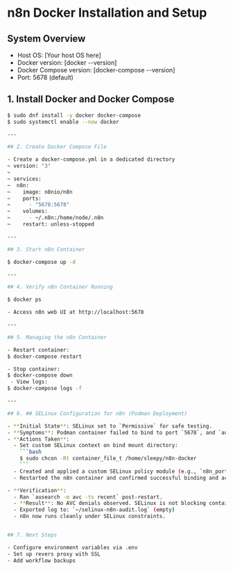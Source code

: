 # n8n Docker Installation and Setup

## System Overview

- Host OS: [Your host OS here]
- Docker version: [docker --version]
- Docker Compose version: [docker-compose --version]
- Port: 5678 (default)

## 1. Install Docker and Docker Compose

```bash
$ sudo dnf install -y docker docker-compose
$ sudo systemctl enable --now docker

---

## 2. Create Docker Compose File

- Create a docker-compose.yml in a dedicated directory
~ version: "3"
~
~ services:
~  n8n:
~    image: n8nio/n8n
~    ports:
~      - "5678:5678"
~    volumes:
~      - ~/.n8n:/home/node/.n8n
~    restart: unless-stopped

---

## 3. Start n8n Container

$ docker-compose up -d

---

## 4. Verify n8n Container Running

$ docker ps

- Access n8n web UI at http://localhost:5678

---

## 5. Managing the n8n Container

- Restart container:
$ docker-compose restart

- Stop container:
$ docker-compose down
 - View logs:
$ docker-compose logs -f

---

## 6. ## SELinux Configuration for n8n (Podman Deployment)

- **Initial State**: SELinux set to `Permissive` for safe testing.
- **Symptoms**: Podman container failed to bind to port `5678`, and `ausearch` showed no relevant AVC denials initially.
- **Actions Taken**:
  - Set custom SELinux context on bind mount directory:
    ```bash
    $ sudo chcon -Rt container_file_t /home/sleepy/n8n-docker
    ```
  - Created and applied a custom SELinux policy module (e.g., `n8n_port.te`) to explicitly allow access.
  - Restarted the n8n container and confirmed successful binding and access via `curl`.

- **Verification**:
  - Ran `ausearch -m avc -ts recent` post-restart.
  - **Result**: No AVC denials observed. SELinux is not blocking container operations.
  - Exported log to: `~/selinux-n8n-audit.log` (empty)
  - n8n now runs cleanly under SELinux constraints.


## 7. Next Steps

- Configure environment variables via .env
- Set up revers proxy with SSL
- Add workflow backups
